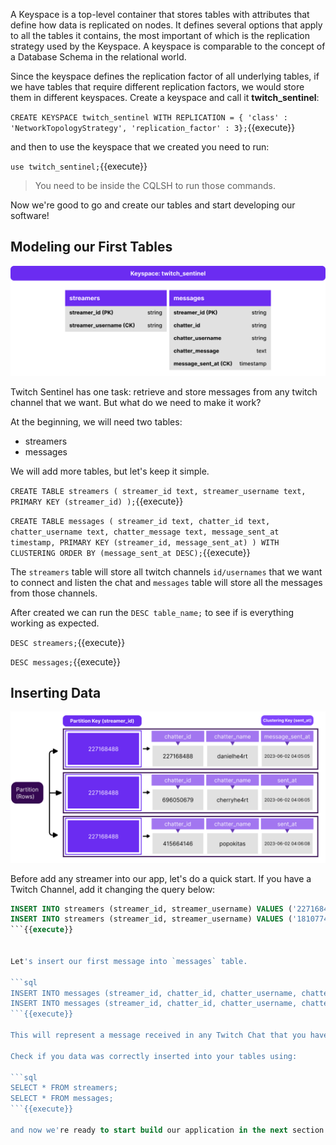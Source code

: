 
A Keyspace is a top-level container that stores tables with attributes that define how data is replicated on nodes. It defines several options that apply to all the tables it contains, the most important of which is the replication strategy used by the Keyspace. A keyspace is comparable to the concept of a Database Schema in the relational world.  

Since the keyspace defines the replication factor of all underlying tables, if we have tables that require different replication factors, we would store them in different keyspaces.
Create a keyspace and call it **twitch_sentinel**:

`CREATE KEYSPACE twitch_sentinel WITH REPLICATION = { 'class' : 'NetworkTopologyStrategy', 'replication_factor' : 3};`{{execute}}

and then to use the keyspace that we created you need to run: 

`use twitch_sentinel;`{{execute}}

> You need to be inside the CQLSH to run those commands.

Now we're good to go and create our tables and start developing our software!

## Modeling our First Tables

![Base Modeling to Streamer's table](./images/2-1-base-tables.png)

Twitch Sentinel has one task: retrieve and store messages from any twitch channel that we want. But what do we need to make it work?

At the beginning, we will need two tables:

- streamers
- messages

We will add more tables, but let's keep it simple.

`
CREATE TABLE streamers (
   streamer_id text,
   streamer_username text,
   PRIMARY KEY (streamer_id)
);
`{{execute}}

`CREATE TABLE messages (
   streamer_id text,
   chatter_id text,
   chatter_username text,
   chatter_message text,
   message_sent_at timestamp,
   PRIMARY KEY (streamer_id, message_sent_at)
) WITH CLUSTERING ORDER BY (message_sent_at DESC);`{{execute}}

The `streamers` table will store all twitch channels `id/usernames` that we want to connect and listen the chat and `messages` table will store all the messages from those channels.


After created we can run the `DESC table_name;` to see if is everything working as expected.

`DESC streamers;`{{execute}}

`DESC messages;`{{execute}}


## Inserting Data

![Base Modeling to Streamer's table](./images/2-2-base-entries.png)

Before add any streamer into our app, let's do a quick start. If you have a Twitch Channel, add it changing the query below: 

```sql
INSERT INTO streamers (streamer_id, streamer_username) VALUES ('227168488', 'danielhe4rt');
INSERT INTO streamers (streamer_id, streamer_username) VALUES ('181077473', 'gaules');
```{{execute}}


Let's insert our first message into `messages` table.

```sql
INSERT INTO messages (streamer_id, chatter_id, chatter_username, chatter_message, message_sent_at) VALUES ('227168488', '696050679', 'cherryhe4rt', 'Hi lol', 1685933740000);
INSERT INTO messages (streamer_id, chatter_id, chatter_username, chatter_message, message_sent_at) VALUES ('227168488', '227168488', 'danielhe4rt', 'Hey @cherryhe4rt', 1685933845000);
```{{execute}}

This will represent a message received in any Twitch Chat that you have registered into your keyspace. 

Check if you data was correctly inserted into your tables using:

```sql
SELECT * FROM streamers;
SELECT * FROM messages;
```{{execute}}

and now we're ready to start build our application in the next section! 🥳😎